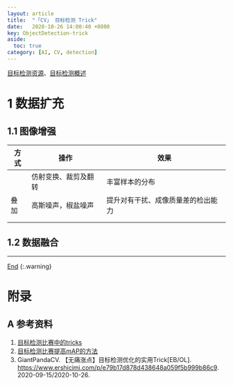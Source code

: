 ```yaml
---
layout: article
title:  "「CV」 目标检测 Trick"
date:   2020-10-26 14:00:40 +0800
key: ObjectDetection-trick
aside:
  toc: true
category: [AI, CV, detection]
---
```

<span id='head'> </span>
[目标检测资源](/ai/cv/detection/2019/05/10/foundation.html)、[目标检测概述](/ai/cv/detection/2020/06/04/survey.html)      

<!--more-->  

# 1 数据扩充
## 1.1 图像增强

| 方式 | 操作 | 效果 |
| --- | --- | --- |
|  | 仿射变换、裁剪及翻转 | 丰富样本的分布 |
| 叠加 | 高斯噪声，椒盐噪声 | 提升对有干扰、成像质量差的检出能力 |
|  |  |  |
|  |  |  |


## 1.2 数据融合


-------------------  
[End](#head)
{:.warning}  


# 附录
## A 参考资料
1. [目标检测比赛中的tricks](https://zhuanlan.zhihu.com/p/102817180)
1. [目标检测比赛提高mAP的方法](https://www.cnblogs.com/zi-wang/p/12537034.html)    
1. GiantPandaCV. 【无痛涨点】目标检测优化的实用Trick[EB/OL]. <https://www.ershicimi.com/p/e79b17d878d438648a059f5b999b86c9>. 2020-09-15/2020-10-26.  
